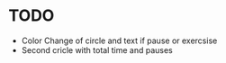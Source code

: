 # TODO
- Color Change of circle and text if pause or exercsise
- Second cricle with total time and pauses